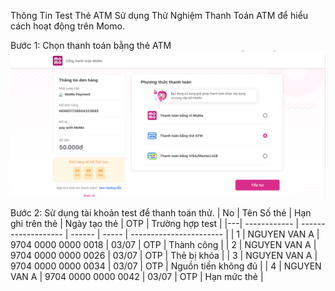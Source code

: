 Thông Tin Test Thẻ ATM
Sử dụng Thử Nghiệm Thanh Toán ATM để hiểu cách hoạt động trên Momo.

Bước 1: Chọn thanh toán bằng thẻ ATM
![Image](./frontend/src/assets/thanhtoanquamomo.png)

Bước 2: Sử dụng tài khoản test để thanh toán thử.
| No | Tên Số thẻ | Hạn ghi trên thẻ | Ngày tạo thẻ | OTP | Trường hợp test |
|---| ------------ | ------------------- | ------ | ----- | ----------------------- |
| 1 | NGUYEN VAN A | 9704 0000 0000 0018 | 03/07 | OTP | Thành công |
| 2 | NGUYEN VAN A | 9704 0000 0000 0026 | 03/07 | OTP | Thẻ bị khóa |
| 3 | NGUYEN VAN A | 9704 0000 0000 0034 | 03/07 | OTP | Nguồn tiền không đủ |
| 4 | NGUYEN VAN A | 9704 0000 0000 0042 | 03/07 | OTP | Hạn mức thẻ |
